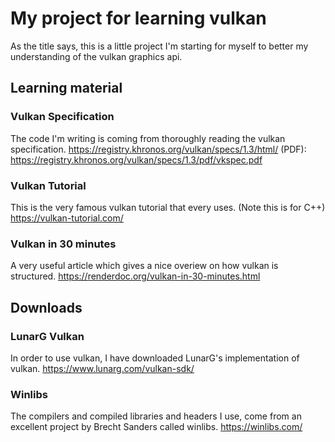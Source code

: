 # My project for learning vulkan

As the title says, this is a little project I'm starting for myself to better my understanding of the vulkan graphics api.

## Learning material

### Vulkan Specification
The code I'm writing is coming from thoroughly reading the vulkan specification.
 https://registry.khronos.org/vulkan/specs/1.3/html/
(PDF): https://registry.khronos.org/vulkan/specs/1.3/pdf/vkspec.pdf

### Vulkan Tutorial
This is the very famous vulkan tutorial that every uses. (Note this is for C++) 
https://vulkan-tutorial.com/

### Vulkan in 30 minutes
A very useful article which gives a nice overiew on how vulkan is structured.
https://renderdoc.org/vulkan-in-30-minutes.html

## Downloads

### LunarG Vulkan
In order to use vulkan, I have downloaded LunarG's implementation of vulkan. 
https://www.lunarg.com/vulkan-sdk/

### Winlibs
The compilers and compiled libraries and headers I use, come from an excellent project by Brecht Sanders called winlibs.
https://winlibs.com/
